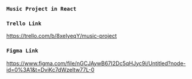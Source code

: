 ### `Music Project in React`

### `Trello Link`
https://trello.com/b/8xeIyeqY/music-project


### `Figma Link`
https://www.figma.com/file/nGCJAywB67I2Dc5qHJyc9i/Untitled?node-id=0%3A1&t=DviKc7dWzeltw77L-0


